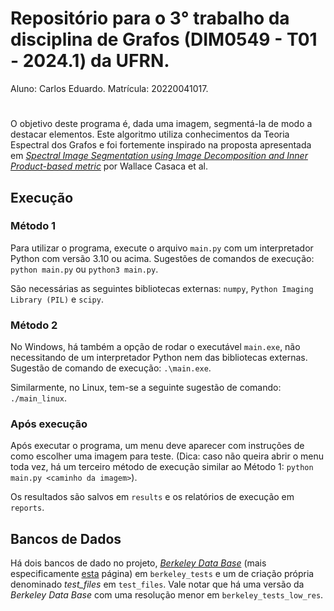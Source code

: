 # Repositório para o 3° trabalho da disciplina de Grafos (DIM0549 - T01 - 2024.1) da UFRN.

Aluno: Carlos Eduardo. Matrícula: 20220041017.
#

O objetivo deste programa é, dada uma imagem, segmentá-la de modo a destacar elementos. Este algoritmo utiliza conhecimentos da Teoria Espectral dos Grafos e foi fortemente inspirado na proposta apresentada em [*Spectral Image Segmentation using Image Decomposition and Inner Product-based metric*](https://sites.icmc.usp.br/apneto/pub/spectral_jmiv13.pdf) por Wallace Casaca et al.

## Execução

### Método 1
Para utilizar o programa, execute o arquivo ```main.py``` com um interpretador Python com versão 3.10 ou acima.
Sugestões de comandos de execução: ```python main.py``` ou ```python3 main.py```.

São necessárias as seguintes bibliotecas externas: `numpy`, `Python Imaging Library (PIL)` e `scipy`.

### Método 2
No Windows, há também a opção de rodar o executável `main.exe`, não necessitando de um interpretador Python nem das bibliotecas externas. Sugestão de comando de execução: `.\main.exe`.

Similarmente, no Linux, tem-se a seguinte sugestão de comando: `./main_linux`. 

### Após execução

Após executar o programa, um menu deve aparecer com instruções de como escolher uma imagem para teste. (Dica: caso não queira abrir o menu toda vez, há um terceiro método de execução similar ao Método 1:  `python main.py <caminho da imagem>`).

Os resultados são salvos em `results` e os relatórios de execução em `reports`.

## Bancos de Dados

Há dois bancos de dado no projeto, [*Berkeley Data Base*](https://www2.eecs.berkeley.edu/Research/Projects/CS/vision/bsds/) (mais especificamente [esta](https://www2.eecs.berkeley.edu/Research/Projects/CS/vision/bsds/BSDS300/html/dataset/images/gray/test-001-025.html) página) em `berkeley_tests` e um de criação própria denominado *test_files* em `test_files`. Vale notar que há uma versão da *Berkeley Data Base* com uma resolução menor em `berkeley_tests_low_res`.
